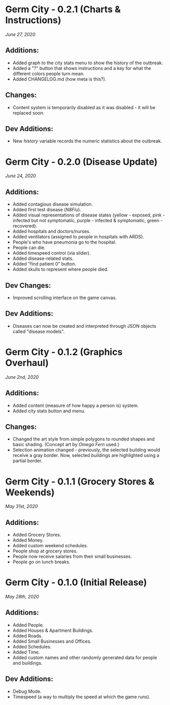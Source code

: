 # Germ City - 0.2.1 (Charts & Instructions)

*June 27, 2020*

## Additions:
- Added graph to the city stats menu to show the history of the outbreak.
- Added a "?" button that shows instructions and a key for what the different colors people turn mean.
- Added CHANGELOG.md (how meta is this?).
## Changes:
- Content system is temporarily disabled as it was disabled - it will be replaced soon.
## Dev Additions:
- New *history* variable records the numeric statistics about the outbreak.

# Germ City - 0.2.0 (Disease Update)

*June 24, 2020*

## Additions:
- Added contagious disease simulation.
- Added first test disease (*N8Flu*).
- Added visual representations of disease states (yellow - exposed, pink - infected but not symptomatic, purple - infected & symptomatic, green - recovered).
- Added hospitals and doctors/nurses.
- Added ventilators (assigned to people in hospitals with ARDS).
- People's who have pneumonia go to the hospital.
- People can die.
- Added timespeed control (via slider).
- Added disease-related stats.
- Added "find patient 0" button.
- Added skulls to represent where people died.
## Dev Changes:
- Improved scrolling interface on the game canvas.
## Dev Additions:
- Diseases can now be created and interpreted through JSON objects called "disease models".

# Germ City - 0.1.2 (Graphics Overhaul)

*June 2nd, 2020*

## Additions:
- Added content (measure of how happy a person is) system.
- Added city stats button and menu.
## Changes:
- Changed the art style from simple polygons to rounded shapes and basic shading.
(Concept art by *Omega Fern* used.)
- Selection animation changed - previously, the selected building would receive a gray border. Now, selected buildings are highlighted using a partial border.

# Germ City - 0.1.1 (Grocery Stores & Weekends)

*May 31st, 2020*

## Additions:
- Added Grocery Stores.
- Added Money.
- Added custom weekend schedules.
- People shop at grocery stores.
- People now receive salaries from their small businesses.
- People go on lunch breaks.


# Germ City - 0.1.0 (Initial Release)

*May 28th, 2020*

## Additions:
- Added People.
- Added Houses & Apartment Buildings.
- Added Roads.
- Added Small Businesses and Offices.
- Added Schedules.
- Added Time.
- Added custom names and other randomly generated data for people and buildings.

## Dev Additions:
- Debug Mode.
- Timespeed (a way to multiply the speed at which the game runs).

